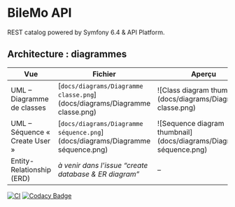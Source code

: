 # BileMo API

REST catalog powered by Symfony 6.4 & API Platform.

## Architecture : diagrammes

| Vue | Fichier | Aperçu |
|-----|---------|--------|
| UML – Diagramme de classes | [`docs/diagrams/Diagramme classe.png`](docs/diagrams/Diagramme classe.png) | ![Class diagram thumbnail](docs/diagrams/Diagramme classe.png) |
| UML – Séquence « Create User » | [`docs/diagrams/Diagramme séquence.png`](docs/diagrams/Diagramme séquence.png) | ![Sequence diagram thumbnail](docs/diagrams/Diagramme séquence.png) |
| Entity-Relationship (ERD) | _à venir dans l’issue “create database & ER diagram”_ | – |


[![CI](https://github.com/Adrien1988/BileMo_API/actions/workflows/ci.yml/badge.svg)](https://github.com/Adrien1988/BileMo_API/actions/workflows/ci.yml)
[![Codacy Badge](https://app.codacy.com/project/badge/Grade/cce9e0d436f04619b1af9957dce3c193)](https://app.codacy.com/gh/Adrien1988/BileMo_API/dashboard?utm_source=gh&utm_medium=referral&utm_content=&utm_campaign=Badge_grade)
